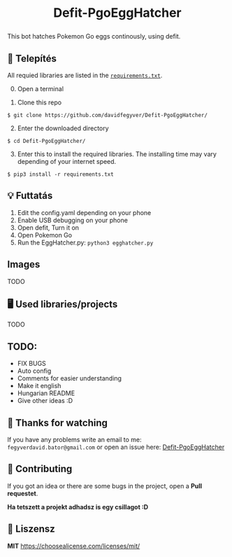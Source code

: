 # <p align="center">Defit-PgoEggHatcher</p>

This bot hatches Pokemon Go eggs continously, using defit.
## :robot: Telepítés

All requied libraries are listed in the [`requirements.txt`](https://github.com/davidfegyver/Defit-PgoEggHatcher/blob/main/requirements.txt).

0. Open a terminal

1. Clone this repo
```
$ git clone https://github.com/davidfegyver/Defit-PgoEggHatcher/
```

2. Enter the downloaded directory
```
$ cd Defit-PgoEggHatcher/
```

3. Enter this to install the required libraries. The installing time may vary depending of your internet speed.
```
$ pip3 install -r requirements.txt

```

## :bulb: Futtatás
1. Edit the config.yaml depending on your phone
2. Enable USB debugging on your phone
3. Open defit, Turn it on
4. Open Pokemon Go
5. Run the EggHatcher.py: `python3 egghatcher.py`
## Images 

TODO

## 🖥️ Used libraries/projects

TODO

## TODO:
* FIX BUGS
* Auto config
* Comments for easier understanding
* Make it english
* Hungarian README
* Give other ideas :D

## 🎉 Thanks for watching
If you have any problems write an email to me: `fegyverdavid.bator@gmail.com` or open an issue here: [Defit-PgoEggHatcher](https://github.com/davidfegyver/Defit-PgoEggHatcher/issues)


## :handshake: Contributing
If you got an idea or there are some bugs in the project, open a **Pull requestet**. 

**Ha tetszett a projekt adhadsz is egy csillagot :D**

## 📝 Liszensz

**MIT**
https://choosealicense.com/licenses/mit/
